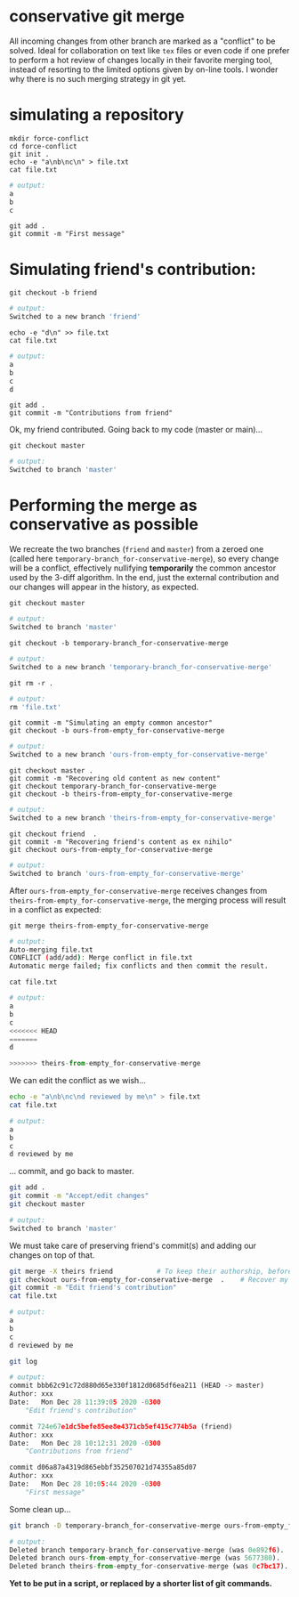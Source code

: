 # conservative git merge
All incoming changes from other branch are marked as a "conflict" to be solved.
Ideal for collaboration on text like `tex` files or even code if one prefer to perform a hot review
of changes locally in their favorite merging tool, instead of resorting to the limited options given
by on-line tools.
I wonder why there is no such merging strategy in git yet.

# simulating a repository
```shell
mkdir force-conflict
cd force-conflict
git init .
echo -e "a\nb\nc\n" > file.txt
cat file.txt
```
```python
# output:
a
b
c

```

```shell
git add .
git commit -m "First message"
```

# Simulating friend's contribution:
```shell
git checkout -b friend
```
```python
# output:
Switched to a new branch 'friend'
```

```shell
echo -e "d\n" >> file.txt
cat file.txt 
```
```python
# output:
a
b
c
d

```

```shell
git add .
git commit -m "Contributions from friend"
```

Ok, my friend contributed. Going back to my code (master or main)...
```shell
git checkout master
```
```python
# output:
Switched to branch 'master'
```


# Performing the merge as conservative as possible

We recreate the two branches (`friend` and `master`) from a zeroed one (called here `temporary-branch_for-conservative-merge`), so every change will be a conflict, effectively nullifying **temporarily** the common ancestor used by the 3-diff algorithm. In the end, just the external contribution and our changes will appear in the history, as expected.

```shell
git checkout master 
```
```python
# output:
Switched to branch 'master'
```

```shell
git checkout -b temporary-branch_for-conservative-merge
```
```python
# output:
Switched to a new branch 'temporary-branch_for-conservative-merge'
```

```shell
git rm -r .
```
```python
# output:
rm 'file.txt'
```


```shell
git commit -m "Simulating an empty common ancestor"
git checkout -b ours-from-empty_for-conservative-merge
```
```python
# output:
Switched to a new branch 'ours-from-empty_for-conservative-merge'
```

```shell
git checkout master .
git commit -m "Recovering old content as new content"
git checkout temporary-branch_for-conservative-merge 
git checkout -b theirs-from-empty_for-conservative-merge
```
```python
# output:
Switched to a new branch 'theirs-from-empty_for-conservative-merge'
```


```shell
git checkout friend  .
git commit -m "Recovering friend's content as ex nihilo"
git checkout ours-from-empty_for-conservative-merge
```
```python
# output:
Switched to branch 'ours-from-empty_for-conservative-merge'
```

After `ours-from-empty_for-conservative-merge` receives changes from `theirs-from-empty_for-conservative-merge`, the merging process will result in a conflict as expected:
```shell
git merge theirs-from-empty_for-conservative-merge 
```
```bash
# output:
Auto-merging file.txt
CONFLICT (add/add): Merge conflict in file.txt
Automatic merge failed; fix conflicts and then commit the result.
```
```shell
cat file.txt 
```
```python
# output:
a
b
c
<<<<<<< HEAD
=======
d

>>>>>>> theirs-from-empty_for-conservative-merge

```

We can edit the conflict as we wish...
```bash
echo -e "a\nb\nc\nd reviewed by me\n" > file.txt 
cat file.txt
```
```python
# output:
a
b
c
d reviewed by me

```


... commit, and go back to master.
```bash
git add .
git commit -m "Accept/edit changes"
git checkout master
```
```python
# output:
Switched to branch 'master'
```

We must take care of preserving friend's commit(s) and adding our changes on top of that.
```bash
git merge -X theirs friend           # To keep their authorship, before anything else.
git checkout ours-from-empty_for-conservative-merge  .    # Recover my edits.
git commit -m "Edit friend's contribution"
cat file.txt
```
```python
# output:
a
b
c
d reviewed by me

```

```bash
git log
```
```python
# output:
commit bbb62c91c72d880d65e330f1812d0685df6ea211 (HEAD -> master)
Author: xxx
Date:   Mon Dec 28 11:39:05 2020 -0300
    "Edit friend's contribution"

commit 724e67e1dc5befe85ee8e4371cb5ef415c774b5a (friend)
Author: xxx
Date:   Mon Dec 28 10:12:31 2020 -0300
    "Contributions from friend"

commit d06a87a4319d865ebbf352507021d74355a85d07
Author: xxx
Date:   Mon Dec 28 10:05:44 2020 -0300
    "First message"
```

Some clean up...
```bash
git branch -D temporary-branch_for-conservative-merge ours-from-empty_for-conservative-merge theirs-from-empty_for-conservative-merge
```
```python
# output:
Deleted branch temporary-branch_for-conservative-merge (was 0e892f6).
Deleted branch ours-from-empty_for-conservative-merge (was 5677380).
Deleted branch theirs-from-empty_for-conservative-merge (was 0c7bc17).
```

**Yet to be put in a script, or replaced by a shorter list of git commands.**
